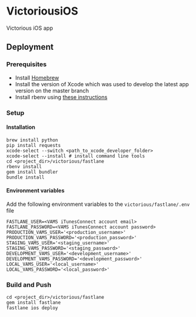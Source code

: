 # VictoriousiOS
Victorious iOS app

## Deployment

### Prerequisites
- Install [Homebrew](http://brew.sh)
- Install the version of Xcode which was used to develop the latest app version on the master branch
- Install rbenv using [these instructions](http://www.startprogrammingnowbook.com/book/setup#uid10)

### Setup

#### Installation

```
brew install python
pip install requests
xcode-select --switch <path_to_xcode_developer_folder>
xcode-select --install # install command line tools
cd <project_dir>/victorious/fastlane
rbenv install
gem install bundler
bundle install
```

#### Environment variables

Add the following environment variables to the `victorious/fastlane/.env` file

```
FASTLANE_USER=<VAMS iTunesConnect account email>
FASTLANE_PASSWORD=<VAMS iTunesConnect account password>
PRODUCTION_VAMS_USER='<production_username>'
PRODUCTION_VAMS_PASSWORD='<production_password>'
STAGING_VAMS_USER='<staging_username>'
STAGING_VAMS_PASSWORD='<staging_password>'
DEVELOPMENT_VAMS_USER='<development_username>'
DEVELOPMENT_VAMS_PASSWORD='<development_password>'
LOCAL_VAMS_USER='<local_username>'
LOCAL_VAMS_PASSWORD='<local_password>'
```

### Build and Push

```
cd <project_dir>/victorious/fastlane
gem install fastlane
fastlane ios deploy
```
